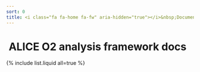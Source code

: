 ```yaml
---
sort: 0
title: <i class="fa fa-home fa-fw" aria-hidden="true"></i>&nbsp;Documentation home
---
```


# <i class="fa fa-home fa-fw" aria-hidden="true"></i>&nbsp;ALICE O2 analysis framework docs

{% include list.liquid all=true %}
